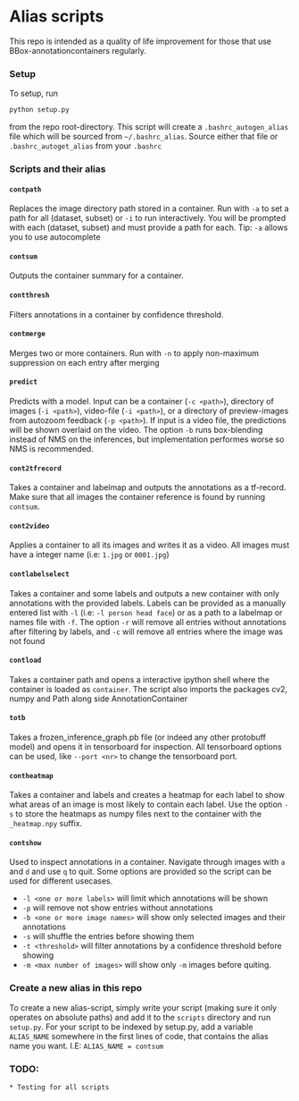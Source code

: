 # Alias scripts
This repo is intended as a quality of life improvement for those that use BBox-annotationcontainers regularly.

### Setup

To setup, run
```bash
python setup.py
```
from the repo root-directory.
This script will create a `.bashrc_autogen_alias` file which will be sourced from `~/.bashrc_alias`.
Source either that file or `.bashrc_autoget_alias` from your `.bashrc`

### Scripts and their alias
#### `contpath`
Replaces the image directory path stored in a container. Run with `-a` to set a path for all (dataset, subset) 
or `-i` to run interactively. You will be prompted with each (dataset, subset) and must provide a path for each. 
Tip: `-a` allows you to use autocomplete
#### `contsum`
Outputs the container summary for a container.
#### `contthresh`
Filters annotations in a container by confidence threshold.
#### `contmerge`
Merges two or more containers. Run with `-n` to apply non-maximum suppression on each entry after merging
#### `predict`
Predicts with a model. Input can be a container (`-c <path>`), directory of images (`-i <path>`), video-file (`-i <path>`),
or a directory of preview-images from autozoom feedback (`-p <path>`). If input is a video file, the predictions will be shown 
overlaid on the video. The option `-b` runs box-blending instead of NMS on the inferences, but implementation performes worse so NMS
is recommended.
#### `cont2tfrecord`
Takes a container and labelmap and outputs the annotations as a tf-record. Make sure that all images the container 
reference is found by running `contsum`. 
#### `cont2video`
Applies a container to all its images and writes it as a video. 
All images must have a integer name (i.e: `1.jpg` or `0001.jpg`)
#### `contlabelselect`
Takes a container and some labels and outputs a new container with only annotations with the provided labels. 
Labels can be provided as a manually entered list with `-l` (i.e: `-l person head face`) or as a path to a labelmap or 
names file with `-f`. The option `-r` will remove all entries without annotations after filtering by labels, and 
`-c` will remove all entries where the image was not found
#### `contload`
Takes a container path and opens a interactive ipython shell where the container is loaded as `container`. The script 
also imports the packages cv2, numpy and Path along side AnnotationContainer
#### `totb`
Takes a frozen_inference_graph.pb file (or indeed any other protobuff model) and opens it in tensorboard for inspection.
All tensorboard options can be used, like `--port <nr>` to change the tensorboard port.
#### `contheatmap`
Takes a container and labels and creates a heatmap for each label to show what areas of an image is most likely to 
contain each label. Use the option `-s` to store the heatmaps as numpy files next to the container with the 
`_heatmap.npy` suffix.
#### `contshow`
Used to inspect annotations in a container. Navigate through images with `a` and `d` and use `q` to quit. 
Some options are provided so the script can be used for different usecases. 
* `-l <one or more labels>` will limit which annotations will be shown
* `-p` will remove not show entries without annotations
* `-b <one or more image names>` will show only selected images and their annotations
* `-s` will shuffle the entries before showing them 
* `-t <threshold>` will filter annotations by a confidence threshold before showing
* `-m <max number of images>` will show only `-m` images before quiting. 

### Create a new alias in this repo
To create a new alias-script, simply write your script (making sure it only operates on absolute paths) and add it to
the `scripts` directory and run `setup.py`. For your script to be indexed by setup.py, add a variable `ALIAS_NAME` 
somewhere in the first lines of code, that contains the alias name you want. I.E: `ALIAS_NAME = contsum`  

### TODO:
    * Testing for all scripts

